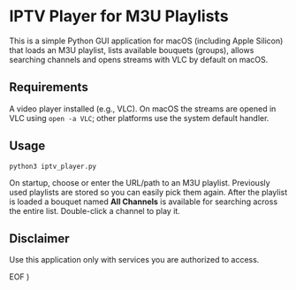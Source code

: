 # IPTV Player for M3U Playlists
 
This is a simple Python GUI application for macOS (including Apple Silicon) that loads an M3U playlist, lists available bouquets (groups), allows searching channels and opens streams with VLC by default on macOS.
 
 ## Requirements
 
 
A video player installed (e.g., VLC). On macOS the streams are opened in VLC using `open -a VLC`; other platforms use the system default handler.
 
 ## Usage
 
 ```
 python3 iptv_player.py
 ```
 

On startup, choose or enter the URL/path to an M3U playlist. Previously used playlists are stored so you can easily pick them again. After the playlist is loaded a bouquet named **All Channels** is available for searching across the entire list. Double-click a channel to play it.
 
 ## Disclaimer
 
 Use this application only with services you are authorized to access.
 
EOF
)

